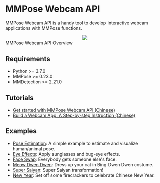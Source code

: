 # MMPose Webcam API

MMPose Webcam API is a handy tool to develop interactive webcam applications with MMPose functions.

<div align=center>
<img src="https://user-images.githubusercontent.com/15977946/153800450-2522efe8-bc11-457d-9037-d8aee4fc4f36.png">
</div>
<figcaption>MMPose Webcam API Overview</figcaption>
</div>
</div>

## Requirements

* Python >= 3.7.0
* MMPose >= 0.23.0
* MMDetection >= 2.21.0

## Tutorials

* [Get started with MMPose Webcam API (Chinese)](/tools/webcam/docs/get_started_cn.md)
* [Build a Webcam App: A Step-by-step Instruction (Chinese)](/tools/webcam/docs/example_cn.md)

## Examples

* [Pose Estimation](/tools/webcam/configs/examples/): A simple example to estimate and visualize human/animal pose.
* [Eye Effects](/tools/webcam/configs/eyes/): Apply sunglasses and bug-eye effects.
* [Face Swap](/tools/webcam/configs/face_swap/): Everybody gets someone else's face.
* [Meow Dwen Dwen](/tools/webcam/configs/meow_dwen_dwen/): Dress up your cat in Bing Dwen Dwen costume.
* [Super Saiyan](/tools/webcam/configs/supersaiyan/): Super Saiyan transformation!
* [New Year](/tools/webcam/configs/newyear/): Set off some firecrackers to celebrate Chinese New Year.

